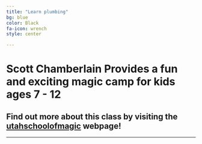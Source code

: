 ```yaml
---
title: "Learn plumbing"
bg: blue
color: Black
fa-icon: wrench
style: center

---
```


<!--<img src="img/university place mall promo.jpg" width="75%" height="75%"/><br>-->
<!--<img src="img/profile test.jpg" width="60%" height = "60%" alt="profile">-->

<!--## Utah School of Magic-->
<!--<div class="icontain"><iframe src="https://www.youtube.com/embed/wgBfHOwoMC8" allowfullscreen></iframe></div><br><br>-->


# Scott Chamberlain Provides a fun and exciting magic camp for kids ages 7 - 12
## Find out more about this class by visiting the [utahschoolofmagic](http://www.utahschoolofmagic.com/) webpage!
<!--#  <b>September 18, 2020<b/>
<img src="img/fanx.png" width="40%" height="40%"/><br>
## I will be performing at FanX this year!  Time is at 4pm on Friday on the convention hall stage.  If you plan to attend FanX this year, please keep a look for my performance.  More information can be found on their [website](https://fanxsaltlake.com/)-->

<!--#  <b>June 20, 2020<b/>
<img src="img/university place logo.png" width="40%" height="40%"/><br>
## On June 20th, you can find me at University Place Mall performing 3 shows!  
## The 1st show is at 9:30 am, 2nd at 10:45 am, and the 3rd show at 12:00 pm.
## While this is a free event, space is extremely limited to allow for proper social distancing.  If you want to attend, you MUST get tickets at the [University Place Mall Website](https://www.universityplaceorem.com/events/great-scott-magic-shows/) <br><br><br> -->

<!--# <b>October 14, 2019<b/>
<img src="img/cornbellys_1.png" width="75%" height="75%"/><br>
## Cornbellys at Thanksgiving Point will have me out again on October 14th for 2 shows for their Magic Monday Night.  The first show will be at 5:30 followed by a second show at 6:45.  Come out and enjoy the fun!-->

<!--<br><br><br>-->

<!--# <b>November 29th and 30th<b/>
<img src="img/UCT_logoROUNDv_2016v2_x106.png" width="25%" height="25%"/><br>
## Utah Children's Theatre has invited me out for 3 shows on Thanksgiving weekend!  Visit their site for tickets and more information: [UTCTheatre.org](https://uctheatre.org/products/magic-show-series-2019-20)

<br><br><br><br>-->

<!--# <b>December 31, 2019<b/>
## University Place Mall New Year's Celebration

<img src="img/university place logo.png" width="75%" height="75%"/>

### The University Place Mall in Orem has invited me out to their New Year's Celebration!
### Look for me on the stage in the Alpine Court at 4:45 pm
#### [University Place Mall](https://www.universityplaceorem.com/events/new-years-celebration/)

<br><br><br><br>

# <b>January 13, 2020<b/>
## The Orem Public Library will have me perform once again this new year (4th year in a row!).

<img src="img/Orem Library 2017-18.jpg" width="75%" height="75%"/>

### Due to popular demand from previous shows, we will be planning <u>two</u> back-to-back shows that evening.  Come out and join me!
### January 13, 2020 - 1st show will be at 5:30 pm, 2nd show at 7:00 pm.
#### Orem Library - 58 N State St, Orem, UT
<br><br><br>

-->
<!--# <b>September 21, 2019<b/>
<img src="img/shopfestutah.jpg" width="75%" height="75%"/><br>
## ShopFest Utah has been expanded to over 200 booth spaces and will be located at the festival field of Cory Wride Park in Eagle Mountain.  It will be the largest outdoor shopping festival in the State. I'll be at booth 173 performing and selling magic from 9am to 8pm (Yes, very long day)!-->

<!--## Stay tuned for upcoming announcements :)-->

<!--# <b>August 3, 2019<b/>
<img src="img/Midvale.jpg" width="75%" height="75%"/><br>
## Midvale City has invited me out to their 2019 Midvale Harvest Days.  Look for me onstage at 3:30!
#### Midvale City Park -- [Midvale Harvest Days](http://www.midvaleharvestdays.com/)!-->

<!--# <b>July 20, 2019<b/>
<img src="img/Flashback Brothers 2019.jpg" width="75%" height="75%"/><br>
## The City of Eagle Mountain will have me perform @ 7:00 pm for their FREE Summer Concert at the Silverlake Amphitheater!
## See more about this city event [here](https://eaglemountaincity.com/calendar/free-summer-concert-flashback-brothers/)!
#### Eagle Mountain City - 7920 Silver Lake Pkwy, Eagle Mountain, UT<br><br><br><br>-->

<!--# <b>July 18, 2019<b/>
<img src="img/EM city.png" width="75%" height="75%"/><br>
## The Eagle Mountain Library in Eagle Mountain will have me perform @ 4:00 pm!
#### Eagle Mountain City Library - 1650 Stagecoach Run, Eagle Mountain, UT  <br><br><br><br>-->

<!--<img src="img/wasatchlibrarylogo.gif" width="10%" height="10%"/> <img src="img/wasatchlibrary.gif" width="75%" height="75%"/><br>
# <b>June 3, 2019<b/>
## The Wasatch County Library in Heber will have me perform @ 6:30 pm!
#### Wasatch Library - 465 East 1200 South, Heber City, UT <br><br><br><br>-->


<!--<img src="img/water Festival.jpg" width="60%" height="60%"/><br>
# <b>May 25, 2019<b/>
## Central Utah Water Conservancy District will be celebrating their 6th annual Water Festival.
## Look for me onstage at 11:30 and 1:30.  Admission is Free!
#### 1426 East 750 North, Orem, UT <br><br><br><br>-->



<!--# <b>January 7, 2019<b/>
## The Orem Public Library will have me perform once again this new year (3rd year in a row!).

<img src="img/Orem Library 2017-18.jpg" width="75%" height="75%"/>

### Due to popular demand from previous shows, we will be planning <u>two</u> back-to-back shows that evening.  Come out and join me!
### January 7, 2019 - 1st show will be at 5:30 pm, 2nd show at 7:00 pm.
#### Orem Library - 58 N State St, Orem, UT-->


<!--<div class="icontain"><iframe src="https://www.youtube.com/embed/IR7bafRqFm8" allowfullscreen></iframe></div>-->


---

<!--Alright, you've got a clean copy and are ready to push some schmancy pages for the world to ogle at.

- Edit `_config.yml` to change your title, keywords, and description.
- Create a new file in `_posts/` called `2014-01-01-intro.md`
  Edit it, and add:

{% highlight text linenos=table %}
---
title: "home"
bg: white     #defined in _config.yml, can use html color like '#010101'
color: black  #text color
style: center
---

# Example headline!
and so on..
{% endhighlight %}

- Create a second post called `2014-01-02-art.md` with an divider image this time:

{% highlight text linenos=table %}
---
title: "Art"
bg: turquoise  #defined in _config.yml, can use html color like '#0fbfcf'
color: white   #text color
fa-icon: paint-brush
---

#### A new section- oh the humanity!
{% endhighlight %}

**Note:** That part `fa-icon: paint-brush` will use a font-awesome icon of [paint-brush](http://fortawesome.github.io/Font-Awesome/icon/paint-brush/). You can use any icon from this [font-awesome icon directory](http://fortawesome.github.io/Font-Awesome/icons/).

- install Jekyll with `sudo gem install github-pages`
- run `jekyll serve -w`
  - visit [localhost:4000](http://localhost:4000) to see a live locally served preview.
- Push changes and see them live!




## **Changing your colors**
{: style="margin-top:100px;"}

- In each post file you can define `bg: mycolor` and `color: myothercolor` to change the background and text colors for that section.
- **mycolor** can be a quoted html color like `'#0fbfcf'` or a key to a special color defined in **_config.yml** under 'colors'.
  - **Note:** Changes to _config.yml require a manual restart to your local server with `^C` and `jekyll serve -w`.

Nifty, right!



### Also see **README.md** [*on github!*](https://github.com/t413/SinglePaged#usage)
{: style="margin-top:100px;"}-->
